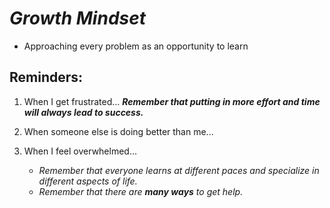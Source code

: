 # ***Growth Mindset***
- Approaching every problem as an opportunity to learn
## Reminders:
1.  When I get frustrated...
    ***Remember that putting in more effort and time will always lead to success.***
2. When someone else is doing better than me...
3. When I feel overwhelmed...

   -  *Remember that everyone learns at different paces and specialize in different aspects of life.*
   -  _Remember that there are **many ways** to get help._
